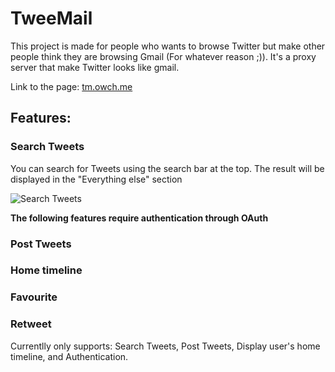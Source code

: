 # TweeMail

This project is made for people who wants to browse Twitter but make other people think they are browsing Gmail (For whatever reason ;)). It's a proxy server that make Twitter looks like gmail.

Link to the page: [tm.owch.me](http://tm.owch.me "TweeMail")

## Features:

### Search Tweets
You can search for Tweets using the search bar at the top. The result will be displayed in the "Everything else" section

![Search Tweets](http://imgur.com/a/Tcii7)

**The following features require authentication through OAuth**

### Post Tweets

### Home timeline

### Favourite

### Retweet

Currentlly only supports: Search Tweets, Post Tweets, Display user's home timeline, and Authentication.


